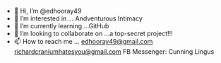 - 👋 Hi, I’m @edhooray49
- 👀 I’m interested in ... Andventurous Intimacy
- 🌱 I’m currently learning ...GitHub
- 💞️ I’m looking to collaborate on ...a top-secret project!!!
- 📫 How to reach me ... edhooray49@gmail.com
                         richardcraniumhatesyou@gmail.com
                         FB Messenger: Cunning Lingus

<!---
edhooray49/edhooray49 is a ✨ special ✨ repository because its `README.md` (this file) appears on your GitHub profile.
You can click the Preview link to take a look at your changes.
--->
